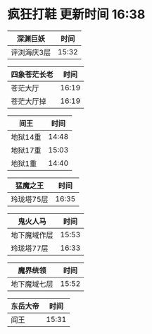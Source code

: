 # 疯狂打鞋 更新时间 16:38

| 深渊巨妖   | 时间    |
|--------|-------|
| 评浏海庆3层 | 15:32 |

| 四象苍茫长老   | 时间    |
|--------|-------|
| 苍茫大厅 | 16:19 |
| 苍茫大厅掉 | 16:19 |

| 间王   | 时间    |
|--------|-------|
| 地狱14重 | 14:48 |
| 地狱17重 | 15:03 |
| 地狱1重 | 14:40 |

| 猛魔之王   | 时间    |
|--------|-------|
| 玲珑塔75层 | 16:35 |

| 鬼火人马   | 时间    |
|--------|-------|
| 地下魔域作层 | 15:53 |
| 玲珑塔77层 | 16:33 |

| 魔界统领   | 时间    |
|--------|-------|
| 地下魔域七层 | 15:52 |

| 东岳大帝   | 时间    |
|--------|-------|
| 阎王 | 15:31 |